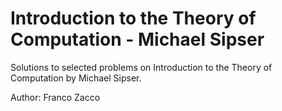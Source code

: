 # Introduction to the Theory of Computation - Michael Sipser
Solutions to selected problems on Introduction to the Theory of Computation by Michael Sipser.

Author: Franco Zacco
